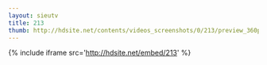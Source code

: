 ```yaml
---
layout: sieutv
title: 213
thumb: http://hdsite.net/contents/videos_screenshots/0/213/preview_360p.mp4.jpg
---
```

{% include iframe src='http://hdsite.net/embed/213' %}
 
